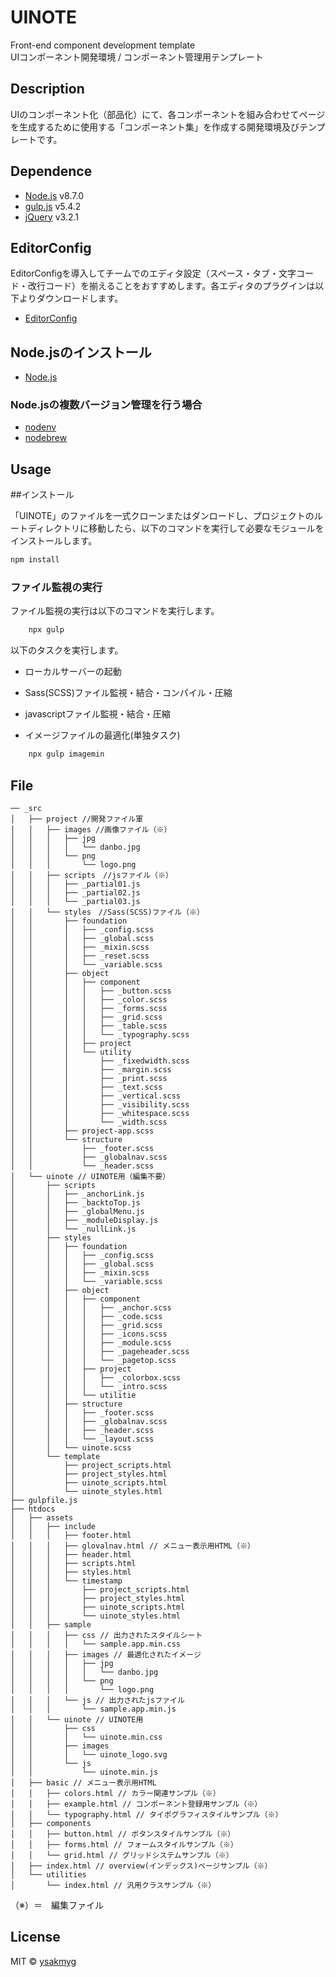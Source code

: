 # UINOTE

Front-end component development template  
UIコンポーネント開発環境 / コンポーネント管理用テンプレート

## Description

UIのコンポーネント化（部品化）にて、各コンポーネントを組み合わせてページを生成するために使用する「コンポーネント集」を作成する開発環境及びテンプレートです。

## Dependence

* [Node.js](https://nodejs.org/ja/) v8.7.0
* [gulp.js](https://gulpjs.com/) v5.4.2
* [jQuery](https://jquery.com/) v3.2.1


## EditorConfig

EditorConfigを導入してチームでのエディタ設定（スペース・タブ・文字コード・改行コード）を揃えることをおすすめします。各エディタのプラグインは以下よりダウンロードします。

* [EditorConfig](http://editorconfig.org/#download)

## Node.jsのインストール

* [Node.js](https://nodejs.org/ja/)

### Node.jsの複数バージョン管理を行う場合

* [nodenv](https://github.com/nodenv/nodenv)
* [nodebrew](https://github.com/hokaccha/nodebrew)

## Usage

##インストール

「UINOTE」のファイルを一式クローンまたはダンロードし、プロジェクトのルートディレクトリに移動したら、以下のコマンドを実行して必要なモジュールをインストールします。

```bash
npm install
```

### ファイル監視の実行

ファイル監視の実行は以下のコマンドを実行します。

```bash
	npx gulp
```

以下のタスクを実行します。

* ローカルサーバーの起動
* Sass(SCSS)ファイル監視・結合・コンパイル・圧縮
* javascriptファイル監視・結合・圧縮

* イメージファイルの最適化(単独タスク)

```bash
	npx gulp imagemin
```

## File

```text
── _src
│   ├── project //開発ファイル軍
│   │   ├── images //画像ファイル（※）
│   │   │   ├── jpg
│   │   │   │   └── danbo.jpg
│   │   │   └── png
│   │   │       └── logo.png
│   │   ├── scripts　//jsファイル（※）
│   │   │   ├── _partial01.js
│   │   │   ├── _partial02.js
│   │   │   └── _partial03.js
│   │   └── styles　//Sass(SCSS)ファイル（※）
│   │       ├── foundation
│   │       │   ├── _config.scss
│   │       │   ├── _global.scss
│   │       │   ├── _mixin.scss
│   │       │   ├── _reset.scss
│   │       │   └── _variable.scss
│   │       ├── object
│   │       │   ├── component
│   │       │   │   ├── _button.scss
│   │       │   │   ├── _color.scss
│   │       │   │   ├── _forms.scss
│   │       │   │   ├── _grid.scss
│   │       │   │   ├── _table.scss
│   │       │   │   └── _typography.scss
│   │       │   ├── project
│   │       │   └── utility
│   │       │       ├── _fixedwidth.scss
│   │       │       ├── _margin.scss
│   │       │       ├── _print.scss
│   │       │       ├── _text.scss
│   │       │       ├── _vertical.scss
│   │       │       ├── _visibility.scss
│   │       │       ├── _whitespace.scss
│   │       │       └── _width.scss
│   │       ├── project-app.scss
│   │       └── structure
│   │           ├── _footer.scss
│   │           ├── _globalnav.scss
│   │           └── _header.scss
│   └── uinote // UINOTE用（編集不要）
│       ├── scripts
│       │   ├── _anchorLink.js
│       │   ├── _backtoTop.js
│       │   ├── _globalMenu.js
│       │   ├── _moduleDisplay.js
│       │   └── _nullLink.js
│       ├── styles
│       │   ├── foundation
│       │   │   ├── _config.scss
│       │   │   ├── _global.scss
│       │   │   ├── _mixin.scss
│       │   │   └── _variable.scss
│       │   ├── object
│       │   │   ├── component
│       │   │   │   ├── _anchor.scss
│       │   │   │   ├── _code.scss
│       │   │   │   ├── _grid.scss
│       │   │   │   ├── _icons.scss
│       │   │   │   ├── _module.scss
│       │   │   │   ├── _pageheader.scss
│       │   │   │   └── _pagetop.scss
│       │   │   ├── project
│       │   │   │   ├── _colorbox.scss
│       │   │   │   └── _intro.scss
│       │   │   └── utilitie
│       │   ├── structure
│       │   │   ├── _footer.scss
│       │   │   ├── _globalnav.scss
│       │   │   ├── _header.scss
│       │   │   └── _layout.scss
│       │   └── uinote.scss
│       └── template
│           ├── project_scripts.html
│           ├── project_styles.html
│           ├── uinote_scripts.html
│           └── uinote_styles.html
├── gulpfile.js
├── htdocs
│   ├── assets
│   │   ├── include
│   │   │   ├── footer.html
│   │   │   ├── glovalnav.html // メニュー表示用HTML（※）
│   │   │   ├── header.html
│   │   │   ├── scripts.html
│   │   │   ├── styles.html
│   │   │   └── timestamp
│   │   │       ├── project_scripts.html
│   │   │       ├── project_styles.html
│   │   │       ├── uinote_scripts.html
│   │   │       └── uinote_styles.html
│   │   ├── sample
│   │   │   ├── css // 出力されたスタイルシート
│   │   │   │   └── sample.app.min.css
│   │   │   ├── images // 最適化されたイメージ
│   │   │   │   ├── jpg
│   │   │   │   │   └── danbo.jpg
│   │   │   │   └── png
│   │   │   │       └── logo.png
│   │   │   └── js // 出力されたjsファイル
│   │   │       └── sample.app.min.js
│   │   └── uinote // UINOTE用
│   │       ├── css
│   │       │   └── uinote.min.css
│   │       ├── images
│   │       │   └── uinote_logo.svg
│   │       └── js
│   │           └── uinote.min.js
│   ├── basic // メニュー表示用HTML
│   │   ├── colors.html // カラー関連サンプル（※）
│   │   ├── example.html // コンポーネント登録用サンプル（※）
│   │   └── typography.html // タイポグラフィスタイルサンプル（※）
│   ├── components
│   │   ├── button.html // ボタンスタイルサンプル（※）
│   │   ├── forms.html // フォームスタイルサンプル（※）
│   │   └── grid.html // グリッドシステムサンプル（※）
│   ├── index.html // overview(インデックス)ページサンプル（※）
│   └── utilities
│       └── index.html // 汎用クラスサンプル（※）
```
（※）＝　編集ファイル

## License
MIT © [ysakmyg](https://github.com/ysakmyg)

